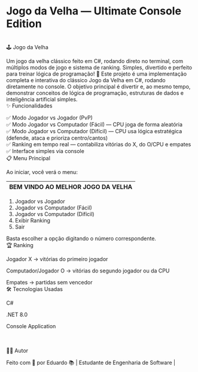 # Jogo da Velha — Ultimate Console Edition
<br>
🕹️ Jogo da Velha

Um jogo da velha clássico feito em C#, rodando direto no terminal, com múltiplos modos de jogo e sistema de ranking.
Simples, divertido e perfeito para treinar lógica de programação! 🚀
Este projeto é uma implementação completa e interativa do clássico Jogo da Velha em C#, rodando diretamente no console.
O objetivo principal é divertir e, ao mesmo tempo, demonstrar conceitos de lógica de programação, estruturas de dados e inteligência artificial simples.
<br>
✨ Funcionalidades

✅ Modo Jogador vs Jogador (PvP) <br>
✅ Modo Jogador vs Computador (Fácil) — CPU joga de forma aleatória <br>
✅ Modo Jogador vs Computador (Difícil) — CPU usa lógica estratégica (defende, ataca e prioriza centro/cantos) <br>
✅ Ranking em tempo real — contabiliza vitórias do X, do O/CPU e empates <br>
✅ Interface simples via console
<br>
📋 Menu Principal

Ao iniciar, você verá o menu:


|   BEM VINDO AO MELHOR JOGO DA VELHA   |
|---------------------------------------|
1. Jogador vs Jogador
2. Jogador vs Computador (Fácil)
3. Jogador vs Computador (Difícil)
4. Exibir Ranking
0. Sair


Basta escolher a opção digitando o número correspondente.
<br>
🏆 Ranking

Jogador X → vitórias do primeiro jogador

Computador/Jogador O → vitórias do segundo jogador ou da CPU

Empates → partidas sem vencedor
<br>
🛠️ Tecnologias Usadas

C#

.NET 8.0

Console Application

<br>
<br>
👨‍💻 Autor

Feito com 💙 por Eduardo
📚 | Estudante de Engenharia de Software |




